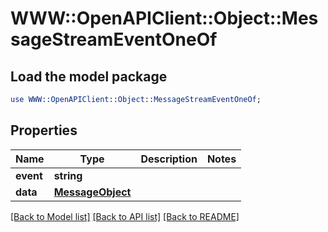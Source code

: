 # WWW::OpenAPIClient::Object::MessageStreamEventOneOf

## Load the model package
```perl
use WWW::OpenAPIClient::Object::MessageStreamEventOneOf;
```

## Properties
Name | Type | Description | Notes
------------ | ------------- | ------------- | -------------
**event** | **string** |  | 
**data** | [**MessageObject**](MessageObject.md) |  | 

[[Back to Model list]](../README.md#documentation-for-models) [[Back to API list]](../README.md#documentation-for-api-endpoints) [[Back to README]](../README.md)


